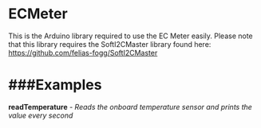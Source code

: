 ECMeter
=======

This is the Arduino library required to use the EC Meter easily. 
Please note that this library requires the SoftI2CMaster library found here: https://github.com/felias-fogg/SoftI2CMaster



###Examples
=====
**readTemperature**
*- Reads the onboard temperature sensor and prints the value every second*
